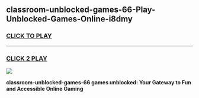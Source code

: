 
## classroom-unblocked-games-66-Play-Unblocked-Games-Online-i8dmy
<h3>
<a href="https://premium76.site?title=classroom-unblocked-games-66&ref=25A">CLICK TO PLAY</a></h3>
<hr>

<h3>
<a href="https://premium76.site?title=classroom-unblocked-games-66&ref=25A">CLICK 2 PLAY</a>
  
</h3>

<a href="https://premium76.site?title=classroom-unblocked-games-66&ref=25A"><img src="https://clearcache.store/games.png"></a>


**classroom-unblocked-games-66 games unblocked: Your Gateway to Fun and Accessible Online Gaming**

